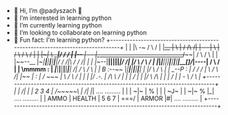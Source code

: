- 🏰 Hi, I’m @padyszach 🐔
- 🐍 I’m interested in learning python
- 🐍 I’m currently learning python
- 🐍 I’m looking to collaborate on learning python
- 🐍 Fun fact: I'm learning python?
+-----------------------------------------------------------------------------+
| |       |\                                           -~ /     \  /          |
|~~__     | \                                         | \/       /\          /|
|    --   |  \                                        | / \    /    \     /   |
|      |~_|   \                                   \___|/    \/         /      |
|--__  |   -- |\________________________________/~~\~~|    /  \     /     \   |
|   |~~--__  |~_|____|____|____|____|____|____|/ /  \/|\ /      \/          \/|
|   |      |~--_|__|____|____|____|____|____|_/ /|    |/ \    /   \       /   |
|___|______|__|_||____|____|____|____|____|__[]/_|----|    \/       \  /      |
|  \mmmm :   | _|___|____|____|____|____|____|___|  /\|   /  \      /  \      |
|      B :_--~~ |_|____|____|____|____|____|____|  |  |\/      \ /        \   |
|  __--P :  |  /                                /  /  | \     /  \          /\|
|~~  |   :  | /                                 ~~~   |  \  /      \      /   |
|    |      |/                        .-.             |  /\          \  /     |
|    |      /                        |   |            |/   \          /\      |
|    |     /                        |     |            -_   \       /    \    |
+-----------------------------------------------------------------------------+
|          |  /|  |   |  2  3  4  | /~~~~~\ |       /|    |_| ....  ......... |
|          |  ~|~ | % |           | | ~J~ | |       ~|~ % |_| ....  ......... |
|   AMMO   |  HEALTH  |  5  6  7  |  \===/  |    ARMOR    |#| ....  ......... |
+-----------------------------------------------------------------------------+

